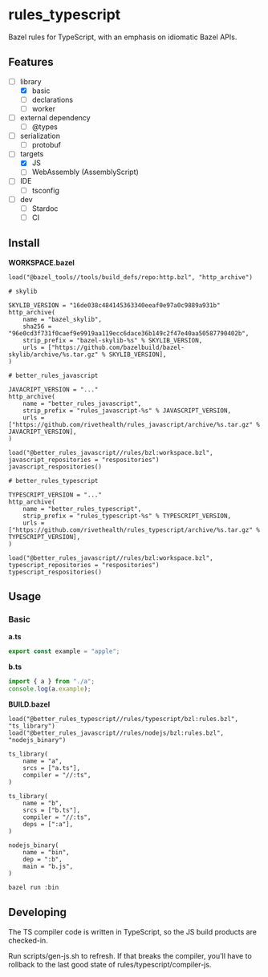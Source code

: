 # rules_typescript

Bazel rules for TypeScript, with an emphasis on idiomatic Bazel APIs.

## Features

- [ ] library
    - [x] basic
    - [ ] declarations
    - [ ] worker
- [ ] external dependency
    - [ ] @types
- [ ] serialization
    - [ ] protobuf
- [ ] targets
    - [x] JS
    - [ ] WebAssembly (AssemblyScript)
- [ ] IDE
    - [ ] tsconfig
- [ ] dev
  - [ ] Stardoc
  - [ ] CI

## Install

**WORKSPACE.bazel**

```bzl
load("@bazel_tools//tools/build_defs/repo:http.bzl", "http_archive")

# skylib

SKYLIB_VERSION = "16de038c484145363340eeaf0e97a0c9889a931b"
http_archive(
    name = "bazel_skylib",
    sha256 = "96e0cd3f731f0caef9e9919aa119ecc6dace36b149c2f47e40aa50587790402b",
    strip_prefix = "bazel-skylib-%s" % SKYLIB_VERSION,
    urls = ["https://github.com/bazelbuild/bazel-skylib/archive/%s.tar.gz" % SKYLIB_VERSION],
)

# better_rules_javascript

JAVACRIPT_VERSION = "..."
http_archive(
    name = "better_rules_javascript",
    strip_prefix = "rules_javascript-%s" % JAVASCRIPT_VERSION,
    urls = ["https://github.com/rivethealth/rules_javascript/archive/%s.tar.gz" % JAVACRIPT_VERSION],
)

load("@better_rules_javascript//rules/bzl:workspace.bzl", javascript_repositories = "respositories")
javascript_respositories()

# better_rules_typescript

TYPESCRIPT_VERSION = "..."
http_archive(
    name = "better_rules_typescript",
    strip_prefix = "rules_typescript-%s" % TYPESCRIPT_VERSION,
    urls = ["https://github.com/rivethealth/rules_typescript/archive/%s.tar.gz" % TYPESCRIPT_VERSION],
)

load("@better_rules_javascript//rules/bzl:workspace.bzl", typescript_repositories = "respositories")
typescript_respositories()
```

## Usage

### Basic

**a.ts**

```ts
export const example = "apple";
```

**b.ts**

```ts
import { a } from "./a"; 
console.log(a.example);
```

**BUILD.bazel**

```bzl
load("@better_rules_typescript//rules/typescript/bzl:rules.bzl", "ts_library")
load("@better_rules_javascript//rules/nodejs/bzl:rules.bzl", "nodejs_binary")

ts_library(
    name = "a",
    srcs = ["a.ts"],
    compiler = "//:ts",
)

ts_library(
    name = "b",
    srcs = ["b.ts"],
    compiler = "//:ts",
    deps = [":a"],
)

nodejs_binary(
    name = "bin",
    dep = ":b",
    main = "b.js",
)
```

```sh
bazel run :bin
```

## Developing

The TS compiler code is written in TypeScript, so the JS build products are checked-in.

Run scripts/gen-js.sh to refresh. If that breaks the compiler, you'll have to rollback to the
last good state of rules/typescript/compiler-js.
